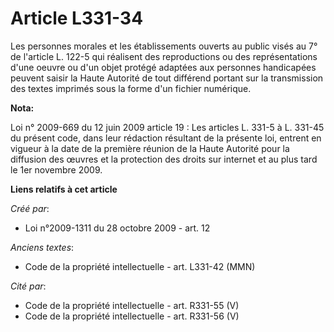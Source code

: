 # Article L331-34

Les personnes morales et les établissements ouverts au public visés au 7° de l'article L. 122-5 qui réalisent des
reproductions ou des représentations d'une oeuvre ou d'un objet protégé adaptées aux personnes handicapées peuvent saisir la
Haute Autorité de tout différend portant sur la transmission des textes imprimés sous la forme d'un fichier numérique.

**Nota:**

Loi n° 2009-669 du 12 juin 2009 article 19 : Les articles L. 331-5 à L. 331-45 du présent code, dans leur rédaction résultant
de la présente loi, entrent en vigueur à la date de la première réunion de la Haute Autorité pour la diffusion des œuvres et
la protection des droits sur internet et au plus tard le 1er novembre 2009.

**Liens relatifs à cet article**

_Créé par_:

  - Loi n°2009-1311 du 28 octobre 2009 - art. 12

_Anciens textes_:

  - Code de la propriété intellectuelle - art. L331-42 (MMN)

_Cité par_:

  - Code de la propriété intellectuelle - art. R331-55 (V)
  - Code de la propriété intellectuelle - art. R331-56 (V)
